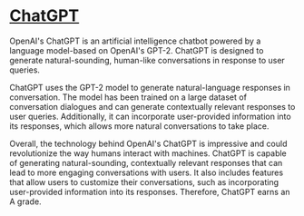 # [ChatGPT](https://openai.com/blog/chatgpt/)

OpenAI's ChatGPT is an artificial intelligence chatbot powered by a language model-based on OpenAI's GPT-2. ChatGPT is designed to generate natural-sounding, human-like conversations in response to user queries.

ChatGPT uses the GPT-2 model to generate natural-language responses in conversation. The model has been trained on a large dataset of conversation dialogues and can generate contextually relevant responses to user queries. Additionally, it can incorporate user-provided information into its responses, which allows more natural conversations to take place.

Overall, the technology behind OpenAI's ChatGPT is impressive and could revolutionize the way humans interact with machines. ChatGPT is capable of generating natural-sounding, contextually relevant responses that can lead to more engaging conversations with users. It also includes features that allow users to customize their conversations, such as incorporating user-provided information into its responses. Therefore, ChatGPT earns an A grade.